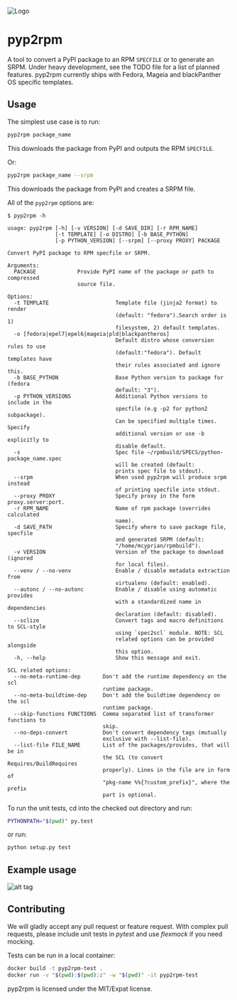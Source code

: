 
![Logo](https://rkuska.fedorapeople.org/pyp2rpm_large.png)

pyp2rpm
=======

A tool to convert a PyPI package to an RPM `SPECFILE` or to generate an SRPM.
Under heavy development, see the TODO file for a list of planned features.
pyp2rpm currently ships with Fedora, Mageia and blackPanther OS specific templates.

## Usage

The simplest use case is to run:
```sh
pyp2rpm package_name
```

This downloads the package from PyPI and outputs the RPM `SPECFILE`.

Or:
```sh
pyp2rpm package_name --srpm
```

This downloads the package from PyPI and creates a SRPM file.

All of the `pyp2rpm` options are:

    $ pyp2rpm -h

    usage: pyp2rpm [-h] [-v VERSION] [-d SAVE_DIR] [-r RPM_NAME]
                   [-t TEMPLATE] [-o DISTRO] [-b BASE_PYTHON]
                   [-p PYTHON_VERSION] [--srpm] [--proxy PROXY] PACKAGE

    Convert PyPI package to RPM specfile or SRPM.

    Arguments:
      PACKAGE             Provide PyPI name of the package or path to compressed
                          source file.

    Options:
      -t TEMPLATE                     Template file (jinja2 format) to render
                                      (default: "fedora").Search order is 1)
                                      filesystem, 2) default templates.
      -o [fedora|epel7|epel6|mageia|pld|blackpantheros]
                                      Default distro whose conversion rules to use
                                      (default:"fedora"). Default templates have
                                      their rules associated and ignore this.
      -b BASE_PYTHON                  Base Python version to package for (fedora
                                      default: "3").
      -p PYTHON_VERSIONS              Additional Python versions to include in the
                                      specfile (e.g -p2 for python2 subpackage).
                                      Can be specified multiple times. Specify
                                      additional version or use -b explicitly to
                                      disable default.
      -s                              Spec file ~/rpmbuild/SPECS/python-package_name.spec
                                      will be created (default:
                                      prints spec file to stdout).
      --srpm                          When used pyp2rpm will produce srpm instead
                                      of printing specfile into stdout.
      --proxy PROXY                   Specify proxy in the form proxy.server:port.
      -r RPM_NAME                     Name of rpm package (overrides calculated
                                      name).
      -d SAVE_PATH                    Specify where to save package file, specfile
                                      and generated SRPM (default:
                                      "/home/mcyprian/rpmbuild").
      -v VERSION                      Version of the package to download (ignored
                                      for local files).
      --venv / --no-venv              Enable / disable metadata extraction from
                                      virtualenv (default: enabled).
      --autonc / --no-autonc          Enable / disable using automatic provides
                                      with a standardized name in dependencies
                                      declaration (default: disabled).
      --sclize                        Convert tags and macro definitions to SCL-style
                                      using `spec2scl` module. NOTE: SCL
                                      related options can be provided alongside
                                      this option.
      -h, --help                      Show this message and exit.

    SCL related options:
      --no-meta-runtime-dep       Don't add the runtime dependency on the scl
                                  runtime package.
      --no-meta-buildtime-dep     Don't add the buildtime dependency on the scl
                                  runtime package.
      --skip-functions FUNCTIONS  Comma separated list of transformer functions to
                                  skip.
      --no-deps-convert           Don't convert dependency tags (mutually
                                  exclusive with --list-file).
      --list-file FILE_NAME       List of the packages/provides, that will be in
                                  the SCL (to convert Requires/BuildRequires
                                  properly). Lines in the file are in form of
                                  "pkg-name %%{?custom_prefix}", where the prefix
                                  part is optional.


To run the unit tests, cd into the checked out directory and run:
```sh
PYTHONPATH="$(pwd)" py.test
```

or run:
```sh
python setup.py test
```


## Example usage

![alt tag](https://mcyprian.fedorapeople.org/pyp2rpm_guide.gif
"Record of pyp2rpm usage")

## Contributing

We will gladly accept any pull request or feature request.
With complex pull requests, please include unit tests in *pytest* and use *flexmock* if you need mocking.

Tests can be run in a local container:

```sh
docker build -t pyp2rpm-test .
docker run -v "$(pwd):$(pwd):z" -w "$(pwd)" -it pyp2rpm-test
```

pyp2rpm is licensed under the MIT/Expat license.
